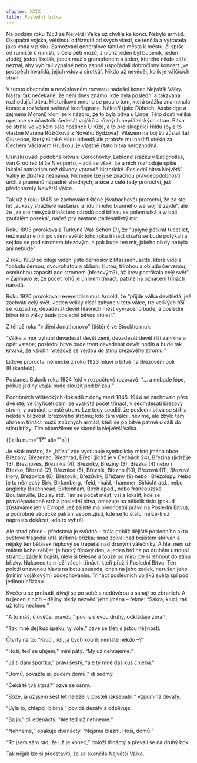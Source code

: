 ```yaml
---
chapter: XXIX
title: Poslední bitva
---
```


Na podzim roku 1953 se Největší Válka už chýlila ke konci.
Nebylo armád.
Okupační vojska, většinou odříznutá od svých vlastí, se tenčila a vytrácela jako voda v písku.
Samozvaní generálové táhli od města k městu, či spíše od rumiště k rumišti, v čele pěti mužů, z nichž jeden byl bubeník, jeden zloděj, jeden školák, jeden muž s gramofonem a jeden, kterého nikdo blíže neznal, aby vybírali výpalné nebo aspoň uspořádali dobročinný koncert „ve prospěch invalidů, jejich vdov a sirotků“.
Nikdo už nevěděl, kolik je válčících stran.

V tomto obecném a nevýslovném rozvratu nadešel konec Největší Války.
Nastal tak nečekaně, že není dnes známo, kde byla poslední a takzvaná rozhodující bitva.
Historikové mnoho se prou o tom, která srážka znamenala konec a rozřešení světové konflagrace.
Někteří (jako Dührich, Assbridge a zejména Moroni) kloní se k názoru, že to byla bitva u Lince.
Této dosti veliké operace se účastnilo šedesát vojáků z různých nepřátelských stran.
Bitva se strhla ve velkém sále hostince U růže, a to pro sklepnici Hildu (byla to vlastně Mařena
Růžičková z Nového Bydžova). Vítězem na bojišti zůstal Ital Giuseppe, který si také Hildu odvedl; ale protože mu nazítří utekla za Čechem Václavem Hruškou, je vlastně i tato bitva nerozhodná.

Usinski uvádí podobně bitvu u Gorochovky, Leblond srážku v
Batignolles, van Groo řež blíže Nieuportu, – zdá se však, že u nich rozhoduje spíše lokální patriotism než důvody vpravdě historické.
Poslední bitva Největší Války je zkrátka neznáma.
Nicméně lze ji se značnou pravděpodobností určit z pramenů nápadně shodných, a sice z celé řady proroctví, jež předcházely Největší Válce.

Tak už z roku 1845 se zachovalo tištěné (švabachové) proroctví, že za sto let „aukazy stražliwé nastanau a lidu mnoho branného we wojně zajde“, ale že „za sto měsýců třináctero národů pod břízau se polem utká a w boji zaufalém poseká“, načež prý nastane padesátiletý mír.

Roku 1893 prorokovala Turkyně Wali Schön (?), že
<q>uplyne pětkrát tucet let, než nastane mír po všem světě; toho roku třináct císařů se bude potýkati a sejdou se pod stromem březovým, a pak bude ten mír, jakého nikdy nebylo ani nebude</q>.

Z roku 1909 se cituje vidění jisté černošky z Massachusetts, která viděla
<q>obludu černou, dvourohatou a obludu žlutou, třírohou a obludu červenou, osmirohou zápasiti pod stromem (březovým?), až krev postříkala celý svět</q>.
– Zajímavo je, že počet rohů je úhrnem třináct, patrně na označení třinácti národů.

Roku 1920 prorokoval reverendissimus Arnold, že
<q>přijde válka devítiletá, jež zachvátí celý svět.
Jeden veliký císař zahyne v této válce, tré velikých říší se rozpadne, devadesát devět hlavních měst vyvráceno bude, a poslední bitva této války bude poslední bitvou století.</q>

Z téhož roku
<q>vidění Jonathanovo</q>
(tištěné ve Stockholmu):

<q>Válka a mor vyhubí devadesát devět zemí, devadesát devět říší zanikne a opět vstane; poslední bitva bude trvat devadesát devět hodin a bude tak krvavá, že všichni vítězové se vejdou do stínu březového stromu.</q>

Lidové proroctví německé z roku 1923 mluví o bitvě na
Březovém poli (Birkenfeld).

Poslanec Bubník roku 1924 řekl v rozpočtové rozpravě:
<q>… a nebude lépe, pokud jediný voják bude sloužit pod břízou.</q>

Podobných věšteckých dokladů z doby mezi 1845–1944 se zachovalo přes dvě stě; ve čtyřiceti osmi se vyskýtá počet třináct, v sedmdesáti březový strom, v patnácti prostě strom.
Lze tedy souditi, že poslední bitva se strhla někde v blízkosti březového stromu; kdo tam válčil, nevíme, ale zbylo tam úhrnem třináct mužů z různých armád, kteří se po bitvě patrně uložili do stínu břízy.
Tím okamžikem se skončila Největší Válka.

{{< ilu num="17" alt="">}}

Je však možno, že „bříza“ zde vystupuje symbolicky místo jména obce Březany, Březenec, Březhrad, Březí (jichž je v Čechách 24), Březina
(jichž je 13), Březnoves, Březinka (4), Březinky, Březiny (3), Březka (4) nebo i
Březko, Březná (2), Březnice (5), Březník, Březno (10), Březová (11), Březové
Hory, Březovice (6), Březovík, Březůvky, Břežany (9) nebo i Březolupy.
Nebo je to německý Birk, Birkenberg, -feld, -haid, -hammer, Birkicht atd., nebo anglický
Birkenhead, Birkenham, Birch apod., nebo francouzské Boullainville, Boulay atd.
Tím se počet měst, vsí a lokalit, kde se pravděpodobně strhla poslední bitva, omezuje na několik tisíc (pokud zůstáváme jen v Evropě, jež zajisté má přednostní právo na Poslední Bitvu), a podrobné vědecké pátrání aspoň zjistí, kde se to stalo, nelze-li už naprosto dokázat, kdo to vyhrál.

Ale snad přece – představa je svůdná – stála poblíž dějiště posledního aktu světové tragédie útlá stříbrná břízka; snad zpíval nad bojištěm skřivan a nějaký ten bělásek řepkový se třepetal nad drsnými válečníky.
A hle, není už málem koho zabíjet; je horký říjnový den, a jeden hrdina po druhém ustoupí stranou zády k bojišti, uleví si tělesně a touže po míru jde si lehnout do stínu břízky.
Nakonec tam leží všech třináct, kteří přežili Poslední Bitvu.
Ten položí unavenou hlavu na botu souseda, onen na jeho zadek, nerušen jeho
(míním vojákovým) oddechováním.
Třináct posledních vojáků světa spí pod jedinou břízkou.

Kvečeru se probudí, dívají se po sobě s nedůvěrou a sahají po zbraních.
A tu jeden z nich – dějiny nikdy nezvědí jeho jména – řekne:
<q>Sakra, kluci, tak už toho nechme.</q>

<q>A to máš, člověče, pravdu,</q> poví s úlevou druhý, odkládaje zbraň.

<q>Tak mně dej kus špeku, ty vole,</q> ozve se třetí s jistou něžností.

Čtvrtý na to:
<q>Kruci, lidi, já bych kouřil; nemáte někdo
–?</q>

<q>Hoši, teď se ulejem,</q> míní pátý.
<q>My už nehrajeme.</q>

<q>Já ti dám športku,</q> praví šestý, <q>ale ty mně dáš kus chleba.</q>

<q>Domů, považte si, pudem domů,</q> dí sedmý.

<q>Čeká tě tvá stará?</q>
ozve se osmý.

<q>Bože, já už jsem šest let neležel v posteli jaksepatří,</q> vzpomíná devátý.

<q>Byla to, chlapci, blbina,</q> povídá desátý a odplivuje.

<q>Ba jo,</q> dí jedenáctý.
<q>Ale teď už nehneme.</q>

<q>Nehneme,</q> opakuje dvanáctý.
<q>Nejsme blázni.
Hoši, domů!</q>

<q>To jsem sám rád, že už je konec,</q> doloží třináctý a převalí se na druhý bok.

Tak nějak lze si představiti, že se skončila Největší Válka.
